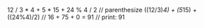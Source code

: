 12 / 3 * 4 + 5 * 15 + 24 % 4 / 2
// parenthesize
((12/3)*4) + (5*15) + ((24%4)/2)
// 16 + 75 + 0 = 91
// print: 91
